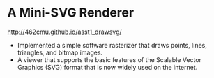# A Mini-SVG Renderer
<http://462cmu.github.io/asst1_drawsvg/>

- Implemented a simple software rasterizer that draws points, lines, triangles, and bitmap images.
- A viewer that supports the basic features of the Scalable Vector Graphics (SVG) format that is now widely used on the internet.
